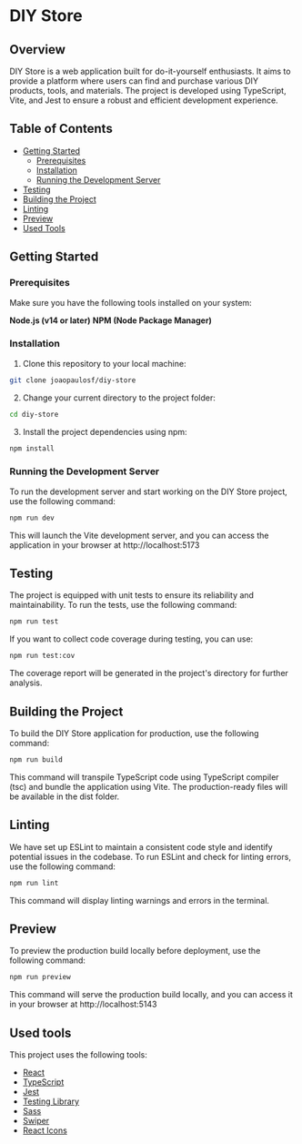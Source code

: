 
# DIY Store

##  Overview

DIY Store is a web application built for do-it-yourself enthusiasts. It aims to provide a platform where users can find and purchase various DIY products, tools, and materials. The project is developed using TypeScript, Vite, and Jest to ensure a robust and efficient development experience.

## Table of Contents
   

 - [Getting Started](#getting-started)
	- [Prerequisites](#prerequisites)
	- [Installation](#installation)
	- [Running the Development Server](#running-the-development-server)
- [Testing](#testing)
- [Building the Project](#building-the-project)
- [Linting](#linting)
- [Preview](#preview)
- [Used Tools](#used-tools)

## Getting Started
### Prerequisites

Make sure you have the following tools installed on your system:

**Node.js (v14 or later)**
**NPM (Node Package Manager)**

### Installation

1. Clone this repository to your local machine:

```sh
git clone joaopaulosf/diy-store
```

2. Change your current directory to the project folder:

```sh
cd diy-store
```

3. Install the project dependencies using npm:

```sh
npm install
```

### Running the Development Server

To run the development server and start working on the DIY Store project, use the following command:

```sh
npm run dev
```

This will launch the Vite development server, and you can access the application in your browser at http://localhost:5173

## Testing

The project is equipped with unit tests to ensure its reliability and maintainability. To run the tests, use the following command:

```sh
npm run test
```

If you want to collect code coverage during testing, you can use:

```sh
npm run test:cov
```
The coverage report will be generated in the project's directory for further analysis.

## Building the Project

To build the DIY Store application for production, use the following command:

```sh
npm run build
```

This command will transpile TypeScript code using TypeScript compiler (tsc) and bundle the application using Vite. The production-ready files will be available in the dist folder.

## Linting

We have set up ESLint to maintain a consistent code style and identify potential issues in the codebase. To run ESLint and check for linting errors, use the following command:

```sh
npm run lint
```

This command will display linting warnings and errors in the terminal.

## Preview

To preview the production build locally before deployment, use the following command:

```sh
npm run preview
```

This command will serve the production build locally, and you can access it in your browser at http://localhost:5143

## Used tools

This project uses the following tools:

- [React](https://react.dev/)
- [TypeScript](https://www.typescriptlang.org/)
- [Jest](https://jestjs.io/)
- [Testing Library](https://testing-library.com/)
- [Sass](https://sass-lang.com/)
- [Swiper](https://swiperjs.com/)
- [React Icons](https://react-icons.github.io/react-icons/)
